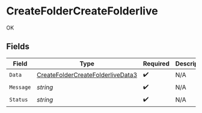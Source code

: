 # CreateFolderCreateFolderlive

OK


## Fields

| Field                                                                                             | Type                                                                                              | Required                                                                                          | Description                                                                                       |
| ------------------------------------------------------------------------------------------------- | ------------------------------------------------------------------------------------------------- | ------------------------------------------------------------------------------------------------- | ------------------------------------------------------------------------------------------------- |
| `Data`                                                                                            | [CreateFolderCreateFolderliveData3](../../models/operations/createfoldercreatefolderlivedata3.md) | :heavy_check_mark:                                                                                | N/A                                                                                               |
| `Message`                                                                                         | *string*                                                                                          | :heavy_check_mark:                                                                                | N/A                                                                                               |
| `Status`                                                                                          | *string*                                                                                          | :heavy_check_mark:                                                                                | N/A                                                                                               |